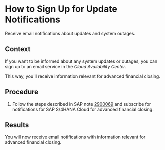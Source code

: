 <!-- loio77c4077490714854a5e868afae6d2446 -->

# How to Sign Up for Update Notifications

Receive email notifications about updates and system outages.



## Context

If you want to be informed about any system updates or outages, you can sign up to an email service in the *Cloud Availability Center*.

This way, you'll receive information relevant for advanced financial closing.



## Procedure

1.  Follow the steps described in SAP note [2900069](https://launchpad.support.sap.com/#/notes/2900069) and subscribe for notifications for SAP S/4HANA Cloud for advanced financial closing.




<a name="loio77c4077490714854a5e868afae6d2446__result_x3b_5k4_nsb"/>

## Results

You will now receive email notifications with information relevant for advanced financial closing.

